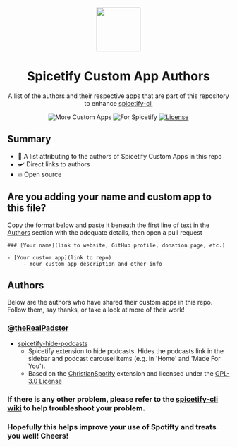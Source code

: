 <p align="center"><a href="https://github.com/3raxton/spicetify-custom-apps/"
target="_blank"><br><img width="100" src="https://emojipedia-us.s3.dualstack.us-west-1.amazonaws.com/thumbs/240/apple/271/floppy-disk_1f4be.png"></a></p>
<h1 align="center">Spicetify Custom App Authors</h1>
<p align="center">A list of the authors and their respective apps that are part of this repository to enhance <a href="https://github.com/khanhas/spicetify-cli" target="_blank"> spicetify-cli</a></p>
<p align="center">
</a>
<a><img src="https://img.shields.io/badge/more-Custom%20Apps-orange.svg" alt="More Custom Apps"></a>
<a><img src="https://img.shields.io/badge/for-spicetify-E71A0E.svg" alt="For Spicetify"></a>
<a href="https://3raxton.github.io/license"><img src="https://img.shields.io/badge/License-MIT-blue.svg" alt="License"></a>

## Summary
- 🤝 A list attributing to the authors of Spicetify Custom Apps in this repo
- 🛩 Direct links to authors
- 🔥 Open source

## Are you adding your name and custom app to this file?
Copy the format below and paste it beneath the first line of text in the [Authors](https://github.com/3raxton/spicetify-custom-apps/blob/main/AUTHORS.md#authors) section with the adequate details, then open a pull request

```
### [Your name](link to website, GitHub profile, donation page, etc.)

- [Your custom app](link to repo)
     - Your custom app description and other info
```

## Authors

Below are the authors who have shared their custom apps in this repo. Follow them, say thanks, or take a look at more of their work!

### [@theRealPadster](https://github.com/theRealPadster/)
- [spicetify-hide-podcasts](https://github.com/theRealPadster/spicetify-hide-podcasts/)
     - Spicetify extension to hide podcasts. Hides the podcasts link in the sidebar and podcast carousel items (e.g. in 'Home' and 'Made For You'). 
     - Based on the [ChristianSpotify](https://github.com/khanhas/spicetify-cli/wiki/Extensions#christian-spotify) extension and licensed under the [GPL-3.0 License](spicetify-hide-podcasts/LICENSE)

### **If there is any other problem, please refer to the <a href="https://github.com/khanhas/spicetify-cli/wiki"  target="_blank">spicetify-cli wiki</a> to help troubleshoot your problem.**

### **Hopefully this helps improve your use of Spotifty and treats you well! Cheers!**
